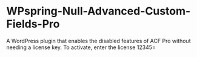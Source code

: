 # WPspring-Null-Advanced-Custom-Fields-Pro
A WordPress plugin that enables the disabled features of ACF Pro without needing a license key. To activate, enter the license 12345=
